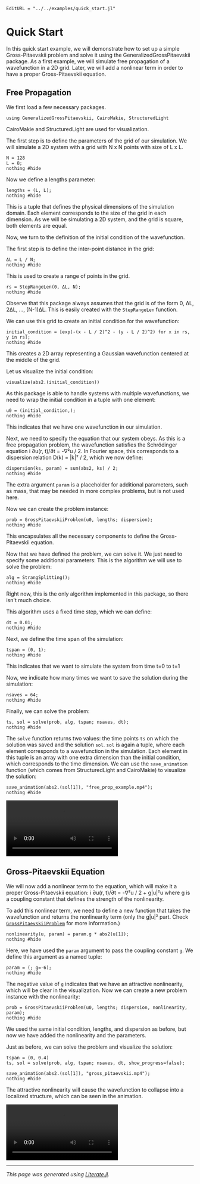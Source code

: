 ```@meta
EditURL = "../../examples/quick_start.jl"
```

# Quick Start
In this quick start example, we will demonstrate how to set up a simple Gross-Pitaevskii problem
and solve it using the GeneralizedGrossPitaevskii package.
As a first example, we will simulate free propagation of a wavefunction in a 2D grid.
Later, we will add a nonlinear term in order to have a proper Gross-Pitaevskii equation.

## Free Propagation

We first load a few necessary packages.

````@example quick_start
using GeneralizedGrossPitaevskii, CairoMakie, StructuredLight
````

CairoMakie and StructuredLight are used for visualization.

The first step is to define the parameters of the grid of our simulation.
We will simulate a 2D system with a grid with N x N points with size of L x L.

````@example quick_start
N = 128
L = 8;
nothing #hide
````

Now we define a lengths parameter:

````@example quick_start
lengths = (L, L);
nothing #hide
````

This is a tuple that defines the physical dimensions of the simulation domain.
Each element corresponds to the size of the grid in each dimension.
As we will be simulating a 2D system, and the grid is square, both elements are equal.

Now, we turn to the definition of the initial condition of the wavefunction.

The first step is to define the inter-point distance in the grid:

````@example quick_start
ΔL = L / N;
nothing #hide
````

This is used to create a range of points in the grid.

````@example quick_start
rs = StepRangeLen(0, ΔL, N);
nothing #hide
````

Observe that this package always assumes that the grid is of the form 0, ΔL, 2ΔL, ..., (N-1)ΔL.
This is easily created with the `StepRangeLen` function.

We can use this grid to create an initial condition for the wavefunction:

````@example quick_start
initial_condition = [exp(-(x - L / 2)^2 - (y - L / 2)^2) for x in rs, y in rs];
nothing #hide
````

This creates a 2D array representing a Gaussian wavefunction centered at the middle of the grid.

Let us visualize the initial condition:

````@example quick_start
visualize(abs2.(initial_condition))
````

As this package is able to handle systems with multiple wavefunctions, we need to wrap the initial condition in a tuple with one element:

````@example quick_start
u0 = (initial_condition,);
nothing #hide
````

This indicates that we have one wavefunction in our simulation.

Next, we need to specify the equation that our system obeys.
As this is a free propagation problem, the wavefunction satisfies the Schrödinger equation i ∂u(r, t)/∂t = -∇²u / 2.
In Fourier space, this corresponds to a dispersion relation D(k) = |k|² / 2, which we now define:

````@example quick_start
dispersion(ks, param) = sum(abs2, ks) / 2;
nothing #hide
````

The extra argument `param` is a placeholder for additional parameters, such as mass, that may be needed in more complex problems,
but is not used here.

Now we can create the problem instance:

````@example quick_start
prob = GrossPitaevskiiProblem(u0, lengths; dispersion);
nothing #hide
````

This encapsulates all the necessary components to define the Gross-Pitaevskii equation.

Now that we have defined the problem, we can solve it.
We just need to specify some additional parameters:
This is the algorithm we will use to solve the problem:

````@example quick_start
alg = StrangSplitting();
nothing #hide
````

Right now, this is the only algorithm implemented in this package, so there isn't much choice.

This algorithm uses a fixed time step, which we can define:

````@example quick_start
dt = 0.01;
nothing #hide
````

Next, we define the time span of the simulation:

````@example quick_start
tspan = (0, 1);
nothing #hide
````

This indicates that we want to simulate the system from time t=0 to t=1

Now, we indicate how many times we want to save the solution during the simulation:

````@example quick_start
nsaves = 64;
nothing #hide
````

Finally, we can solve the problem:

````@example quick_start
ts, sol = solve(prob, alg, tspan; nsaves, dt);
nothing #hide
````

The `solve` function returns two values: the time points `ts` on which the solution was saved and the solution `sol`.
`sol` is again a tuple, where each element corresponds to a wavefunction in the simulation.
Each element in this tuple is an array with one extra dimension than the initial condition, which corresponds to the time dimension.
We can use the `save_animation` function (which comes from StructuredLight and CairoMakie) to visualize the solution:

````@example quick_start
save_animation(abs2.(sol[1]), "free_prop_example.mp4");
nothing #hide
````

![](free_prop_example.mp4)

## Gross-Pitaevskii Equation

We will now add a nonlinear term to the equation, which will make it a proper Gross-Pitaevskii equation: i ∂u(r, t)/∂t = -∇²u / 2 + g|u|²u
where g is a coupling constant that defines the strength of the nonlinearity.

To add this nonlinear term, we need to define a new function that takes the wavefunction and returns the nonlinearity term
(only the g|u|² part. Check [`GrossPitaevskiiProblem`](@ref) for more information.)

````@example quick_start
nonlinearity(u, param) = param.g * abs2(u[1]);
nothing #hide
````

Here, we have used the `param` argument to pass the coupling constant `g`.
We define this argument as a named tuple:

````@example quick_start
param = (; g=-6);
nothing #hide
````

The negative value of `g` indicates that we have an attractive nonlinearity, which will be clear in the visualization.
Now we can create a new problem instance with the nonlinearity:

````@example quick_start
prob = GrossPitaevskiiProblem(u0, lengths; dispersion, nonlinearity, param);
nothing #hide
````

We used the same initial condition, lengths, and dispersion as before, but now we have added the nonlinearity and the parameters.

Just as before, we can solve the problem and visualize the solution:

````@example quick_start
tspan = (0, 0.4)
ts, sol = solve(prob, alg, tspan; nsaves, dt, show_progress=false);

save_animation(abs2.(sol[1]), "gross_pitaevskii.mp4");
nothing #hide
````

The attractive nonlinearity will cause the wavefunction to collapse into a localized structure, which can be seen in the animation.

![](gross_pitaevskii.mp4)

---

*This page was generated using [Literate.jl](https://github.com/fredrikekre/Literate.jl).*

